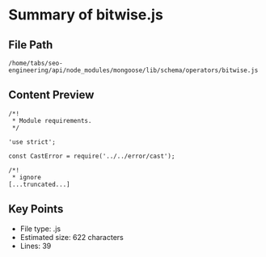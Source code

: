 # Summary of bitwise.js
  
## File Path
`/home/tabs/seo-engineering/api/node_modules/mongoose/lib/schema/operators/bitwise.js`

## Content Preview
```
/*!
 * Module requirements.
 */

'use strict';

const CastError = require('../../error/cast');

/*!
 * ignore
[...truncated...]
```

## Key Points
- File type: .js
- Estimated size: 622 characters
- Lines: 39
